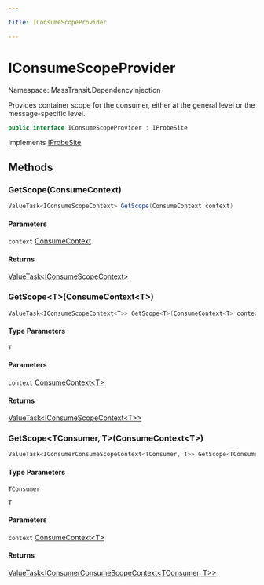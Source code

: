 ```yaml
---

title: IConsumeScopeProvider

---
```


# IConsumeScopeProvider

Namespace: MassTransit.DependencyInjection

Provides container scope for the consumer, either at the general level or the message-specific level.

```csharp
public interface IConsumeScopeProvider : IProbeSite
```

Implements [IProbeSite](../../masstransit-abstractions/masstransit/iprobesite)

## Methods

### **GetScope(ConsumeContext)**

```csharp
ValueTask<IConsumeScopeContext> GetScope(ConsumeContext context)
```

#### Parameters

`context` [ConsumeContext](../../masstransit-abstractions/masstransit/consumecontext)<br/>

#### Returns

[ValueTask\<IConsumeScopeContext\>](https://learn.microsoft.com/en-us/dotnet/api/system.threading.tasks.valuetask-1)<br/>

### **GetScope\<T\>(ConsumeContext\<T\>)**

```csharp
ValueTask<IConsumeScopeContext<T>> GetScope<T>(ConsumeContext<T> context)
```

#### Type Parameters

`T`<br/>

#### Parameters

`context` [ConsumeContext\<T\>](../../masstransit-abstractions/masstransit/consumecontext-1)<br/>

#### Returns

[ValueTask\<IConsumeScopeContext\<T\>\>](https://learn.microsoft.com/en-us/dotnet/api/system.threading.tasks.valuetask-1)<br/>

### **GetScope\<TConsumer, T\>(ConsumeContext\<T\>)**

```csharp
ValueTask<IConsumerConsumeScopeContext<TConsumer, T>> GetScope<TConsumer, T>(ConsumeContext<T> context)
```

#### Type Parameters

`TConsumer`<br/>

`T`<br/>

#### Parameters

`context` [ConsumeContext\<T\>](../../masstransit-abstractions/masstransit/consumecontext-1)<br/>

#### Returns

[ValueTask\<IConsumerConsumeScopeContext\<TConsumer, T\>\>](https://learn.microsoft.com/en-us/dotnet/api/system.threading.tasks.valuetask-1)<br/>

